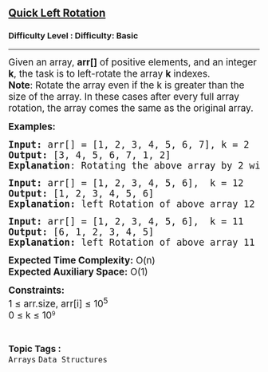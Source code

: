 <h2><a href="https://www.geeksforgeeks.org/problems/quick-left-rotation3806/1?page=1&difficulty=School,Basic&status=unsolved&sortBy=submissions">Quick Left Rotation</a></h2><h3>Difficulty Level : Difficulty: Basic</h3><hr><div class="problems_problem_content__Xm_eO"><p><span style="font-size: 14pt;">Given an array, <strong>arr[]</strong> of positive elements, and an integer <strong>k</strong>, the task is to left-rotate the array <strong>k</strong>&nbsp;indexes.<br><strong>Note</strong>: R<span style="font-family: -apple-system, BlinkMacSystemFont, 'Segoe UI', Roboto, Oxygen, Ubuntu, Cantarell, 'Open Sans', 'Helvetica Neue', sans-serif;">otate the array even if the k is greater than the size of the array. In these cases after every full array rotation, the array comes the same as the original array.</span></span></p>
<p><span style="font-size: 14pt;"><strong>Examples:</strong></span></p>
<pre><span style="font-size: 14pt;"><strong>Input: </strong>arr[] = [1, 2, 3, 4, 5, 6, 7], k = 2 
<strong>Output:</strong> [3, 4, 5, 6, 7, 1, 2]
<strong>Explanation</strong>: Rotating the above array by 2 will make the output array.</span></pre>
<pre><span style="font-size: 14pt;"><strong>Input: </strong>arr[] = [1, 2, 3, 4, 5, 6],  k = 12
<strong>Output:</strong> [1, 2, 3, 4, 5, 6]<br><strong>Explanation:</strong> left Rotation of above array 12 times gives same array as output. <br></span></pre>
<pre><span style="font-size: 14pt;"><strong>Input: </strong>arr[] = [1, 2, 3, 4, 5, 6],  k = 11
<strong>Output:</strong> [6, 1, 2, 3, 4, 5]<br><strong>Explanation:</strong> left Rotation of above array 11 times &amp; in resultant output 6 comes to the statring position.</span></pre>
<p><span style="font-size: 14pt;"><strong>Expected Time Complexity:</strong> O(n)<br><strong>Expected Auxiliary Space:</strong> O(1)</span></p>
<p><span style="font-size: 14pt;"><strong>Constraints:<br></strong>1 ≤ arr.size,&nbsp;</span><span style="font-size: 18.6667px; font-family: -apple-system, BlinkMacSystemFont, 'Segoe UI', Roboto, Oxygen, Ubuntu, Cantarell, 'Open Sans', 'Helvetica Neue', sans-serif;">arr[i]</span><span style="font-size: 14pt; font-family: -apple-system, BlinkMacSystemFont, 'Segoe UI', Roboto, Oxygen, Ubuntu, Cantarell, 'Open Sans', 'Helvetica Neue', sans-serif;"> ≤ 10<sup>5</sup><br></span><span style="font-size: 14pt; font-family: -apple-system, BlinkMacSystemFont, 'Segoe UI', Roboto, Oxygen, Ubuntu, Cantarell, 'Open Sans', 'Helvetica Neue', sans-serif;">0 ≤ k ≤ 10</span><sup style="font-family: -apple-system, BlinkMacSystemFont, 'Segoe UI', Roboto, Oxygen, Ubuntu, Cantarell, 'Open Sans', 'Helvetica Neue', sans-serif;">9</sup></p></div><br><p><span style=font-size:18px><strong>Topic Tags : </strong><br><code>Arrays</code>&nbsp;<code>Data Structures</code>&nbsp;